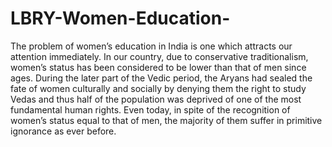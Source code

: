 # LBRY-Women-Education-
The problem of women’s education in India is one which attracts our attention immediately. In our country, due to conservative traditionalism, women’s status has been considered to be lower than that of men since ages. During the later part of the Vedic period, the Aryans had sealed the fate of women culturally and socially by denying them the right to study Vedas and thus half of the population was deprived of one of the most fundamental human rights.  Even today, in spite of the recognition of women’s status equal to that of men, the majority of them suffer in primitive ignorance as ever before.
